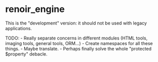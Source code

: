 # renoir_engine

This is the "development" version: it should not be used with legacy applications.

TODO:
	- Really separate concerns in different modules (HTML tools, imaging tools, general tools, ORM...)
	- Create namespaces for all these things.
	- Maybe translate.
	- Perhaps finally solve the whole "protected $property" debacle.
